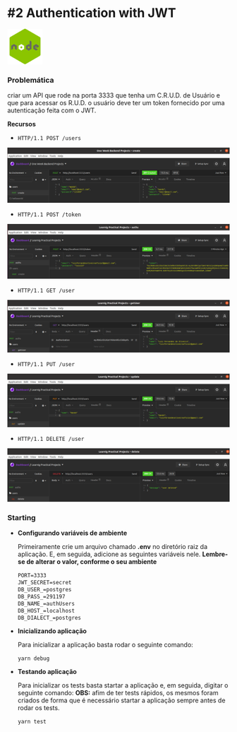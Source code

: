 # #2 Authentication with JWT

<img src="https://raw.githubusercontent.com/robsonkades/vscode-express-snippets/master/images/node.png" alt="linguagem" width="80px"/>

### Problemática

criar um API que rode na porta 3333 que tenha um C.R.U.D. de Usuário e que para acessar os R.U.D. o usuário deve ter um token fornecido por uma autenticação feita com o JWT.

**Recursos**
- `HTTP/1.1 POST /users`

<img src="./screenshots/screen1.png" />

- `HTTP/1.1 POST /token`

<img src="./screenshots/screen2.png" />

- `HTTP/1.1 GET /user`

<img src="./screenshots/screen3.png" />

- `HTTP/1.1 PUT /user`

<img src="./screenshots/screen4.png" />

- `HTTP/1.1 DELETE /user`

<img src="./screenshots/screen5.png" />


### Starting
 - **Configurando variáveis de ambiente**
   
   Primeiramente crie um arquivo chamado **.env** no diretório raiz da aplicação. E, em seguida, adicione as seguintes variáveis nele. 
    **Lembre-se de alterar o valor, conforme o seu ambiente**
    ```
    PORT=3333
    JWT_SECRET=secret
    DB_USER_=postgres
    DB_PASS_=291197
    DB_NAME_=authUsers
    DB_HOST_=localhost
    DB_DIALECT_=postgres
    ```
 - **Inicializando aplicação**
   
   Para inicializar a aplicação basta rodar o seguinte comando:
   ```shellscript
   yarn debug
   ```

 - **Testando aplicação**
   
   Para inicializar os tests basta startar a aplicação e, em seguida, digitar o seguinte comando:
   **OBS:** afim de ter tests rápidos, os mesmos foram criados de forma que é necessário startar a aplicação sempre antes de rodar os tests. 
   ```shellscript
   yarn test
   ```